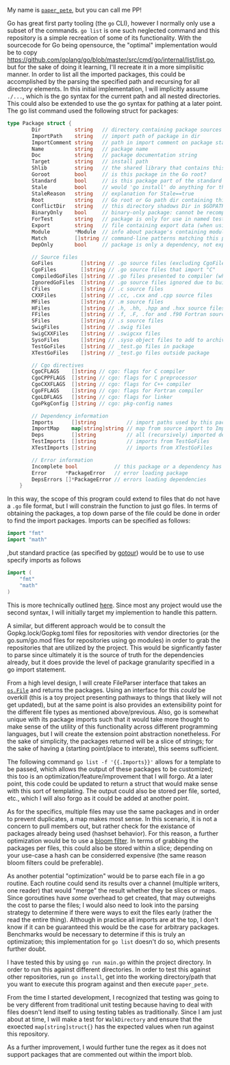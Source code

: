 My name is [`paper_pete`](https://www.youtube.com/watch?v=TwkKnv1H0fU), but you can call me PP!

Go has great first party tooling (the `go` CLI), however I normally only use a subset of the commands.
`go list` is one such neglected command and this repository is a simple recreation of some of its functionality.
With the sourcecode for Go being opensource, the "optimal" implementation would be to copy https://github.com/golang/go/blob/master/src/cmd/go/internal/list/list.go, but for the sake of doing it learning, I'll recreate it in a more simplisitic manner.
In order to list all the imported packages, this could be accomplished by the parsing the specified path and recursing for all directory elements.
In this initial implementation, I will implicitly assume `./...`, which is the go syntax for the current path and all nested directories.
This could also be extended to use the go syntax for pathing at a later point.
The go list command used the following struct for packages:
```go
type Package struct {
        Dir           string   // directory containing package sources
        ImportPath    string   // import path of package in dir
        ImportComment string   // path in import comment on package statement
        Name          string   // package name
        Doc           string   // package documentation string
        Target        string   // install path
        Shlib         string   // the shared library that contains this package (only set when -linkshared)
        Goroot        bool     // is this package in the Go root?
        Standard      bool     // is this package part of the standard Go library?
        Stale         bool     // would 'go install' do anything for this package?
        StaleReason   string   // explanation for Stale==true
        Root          string   // Go root or Go path dir containing this package
        ConflictDir   string   // this directory shadows Dir in $GOPATH
        BinaryOnly    bool     // binary-only package: cannot be recompiled from sources
        ForTest       string   // package is only for use in named test
        Export        string   // file containing export data (when using -export)
        Module        *Module  // info about package's containing module, if any (can be nil)
        Match         []string // command-line patterns matching this package
        DepOnly       bool     // package is only a dependency, not explicitly listed

        // Source files
        GoFiles         []string // .go source files (excluding CgoFiles, TestGoFiles, XTestGoFiles)
        CgoFiles        []string // .go source files that import "C"
        CompiledGoFiles []string // .go files presented to compiler (when using -compiled)
        IgnoredGoFiles  []string // .go source files ignored due to build constraints
        CFiles          []string // .c source files
        CXXFiles        []string // .cc, .cxx and .cpp source files
        MFiles          []string // .m source files
        HFiles          []string // .h, .hh, .hpp and .hxx source files
        FFiles          []string // .f, .F, .for and .f90 Fortran source files
        SFiles          []string // .s source files
        SwigFiles       []string // .swig files
        SwigCXXFiles    []string // .swigcxx files
        SysoFiles       []string // .syso object files to add to archive
        TestGoFiles     []string // _test.go files in package
        XTestGoFiles    []string // _test.go files outside package

        // Cgo directives
        CgoCFLAGS    []string // cgo: flags for C compiler
        CgoCPPFLAGS  []string // cgo: flags for C preprocessor
        CgoCXXFLAGS  []string // cgo: flags for C++ compiler
        CgoFFLAGS    []string // cgo: flags for Fortran compiler
        CgoLDFLAGS   []string // cgo: flags for linker
        CgoPkgConfig []string // cgo: pkg-config names

        // Dependency information
        Imports      []string          // import paths used by this package
        ImportMap    map[string]string // map from source import to ImportPath (identity entries omitted)
        Deps         []string          // all (recursively) imported dependencies
        TestImports  []string          // imports from TestGoFiles
        XTestImports []string          // imports from XTestGoFiles

        // Error information
        Incomplete bool            // this package or a dependency has an error
        Error      *PackageError   // error loading package
        DepsErrors []*PackageError // errors loading dependencies
    }
```
In this way, the scope of this program could extend to files that do not have a `.go` file format, but I will constrain the function to just go files.
In terms of obtaining the packages, a top down parse of the file could be done in order to find the import packages.
Imports can be specified as follows:
```go
import "fmt"
import "math"
```
,but standard practice (as specified by [gotour](https://tour.golang.org/basics/2)) would be to use to use specify imports as follows
```go
import (
	"fmt"
	"math"
)
```
This is more technically outlined [here](https://golang.org/ref/spec#Import_declarations).
Since most any project would use the second syntax, I will initially target my implemention to handle this pattern.

A similar, but different approach would be to consult the Gopkg.lock/Gopkg.toml files for repositories with vendor directories (or the go.sum/go.mod files for repositories using go modules) in order to grab the repositories that are utilized by the project.
This would be signficantly faster to parse since ultimately it is the source of truth for the dependencies already, but it does provide the level of package granularity specified in a go import statement.

From a high level design, I will create FileParser interface that takes an [`os.File`](https://golang.org/src/os/types.go?s=369:411#L6) and returns the packages.
Using an interface for this _could_ be overkill (this is a toy project presenting pathways to things that likely will not get updated), but at the same point is also provides an extensibility point for the different file types as mentioned above/previous.
Also, go is somewhat unique with its package imports such that it would take more thought to make sense of the utility of this functionality across different programming languages, but I will create the extension point abstraction nonetheless.
For the sake of simplicity, the packages returned will be a slice of strings; for the sake of having a (starting point/place to interate), this seems sufficient.

The following command `go list -f '{{.Imports}}'` allows for a template to be passed, which allows the output of these packages to be customized; this too is an optimization/feature/improvement that I will forgo.
At a later point, this code could be updated to return a struct that would make sense with this sort of templating.
The output could also be stored per file, sorted, etc., which I will also forgo as it could be added at another point.

As for the specifics, multiple files may use the same packages and in order to prevent duplicates, a map makes most sense.
In this scenario, it is not a concern to pull members out, but rather check for the existance of packages already being used (hashset behavior).
For this reason, a further optimization would be to use a [bloom filter](https://llimllib.github.io/bloomfilter-tutorial/).
In terms of grabbing the packages per files, this could also be stored within a slice; depending on your use-case a hash can be considerred expensive (the same reason bloom filters could be preferable).

As another potential "optimization" would be to parse each file in a go routine.
Each routine could send its results over a channel (multiple writers, one reader) that would "merge" the result whether they be slices or maps. Since goroutines have _some_ overhead to get created, that may outweighs the cost to parse the files; I would also need to look into the parsing strategy to determine if there were ways to exit the files early (rather the read the entire thing).
Although in practice all imports are at the top, I don't know if it can be guaranteed this would be the case for arbitrary packages.
Benchmarks would be necessary to determine if this is truly an optimization; this implementation for `go list` doesn't do so, which presents further doubt.

I have tested this by using `go run main.go` within the project directory. In order to run this against different directories.
In order to test this against other repositories, run `go install`, get into the working directory/path that you want to execute this program against and then execute `paper_pete`.

From the time I started development, I recognized that testing was going to be very different from traditional unit testing because having to deal with files doesn't lend itself to using testing tables as traditionally. Since I am just about at time, I will make a test for `WalkDirectory` and ensure that the exoected `map[string]struct{}` has the expected values when run against this repository.

As a further improvement, I would further tune the regex as it does not support packages that are commented out within the import blob.